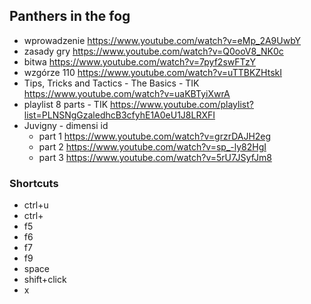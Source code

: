 ## Panthers in the fog

- wprowadzenie https://www.youtube.com/watch?v=eMp_2A9UwbY
- zasady gry https://www.youtube.com/watch?v=Q0ooV8_NK0c
- bitwa https://www.youtube.com/watch?v=7pyf2swFTzY
- wzgórze 110 https://www.youtube.com/watch?v=uTTBKZHtskI
- Tips, Tricks and Tactics - The Basics - TIK https://www.youtube.com/watch?v=uaKBTyiXwrA
- playlist 8 parts - TIK https://www.youtube.com/playlist?list=PLNSNgGzaledhcB3cfyhE1A0eU1J8LRXFI
- Juvigny - dimensi id
  - part 1 https://www.youtube.com/watch?v=grzrDAJH2eg
  - part 2 https://www.youtube.com/watch?v=sp_-ly82HgI
  - part 3 https://www.youtube.com/watch?v=5rU7JSyfJm8

### Shortcuts

- ctrl+u
- ctrl+
- f5
- f6
- f7
- f9
- space
- shift+click
- x
